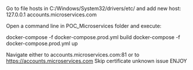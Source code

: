 Go to file hosts in C:/Windows/System32/drivers/etc/ and add new host:
127.0.0.1   accounts.microservices.com

Open a command line in POC_Microservices folder and execute:

docker-compose -f docker-compose.prod.yml build
docker-compose -f docker-compose.prod.yml up

Navigate either to accounts.microservices.com:81 or to https://accounts.microservices.com
Skip certificate unknown issue
ENJOY